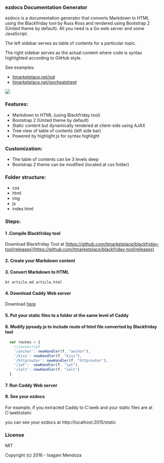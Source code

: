 ### ezdocs Documentation Generator

ezdocs is a documentation generator that converts Markdown to HTML using the Blackfriday tool by Russ Ross and rendered using Bootstrap 2 (United theme by default). All you need is a Go web server and some JavaScript.

The left sidebar serves as table of contents for a particular topic.

The right sidebar serves as the actual content where code is syntax highlighted according to GitHub style.

See examples:

- [itmarketplace.net/sql](http://itmarketplace.net/sql)
- [itmarketplace.net/gocheatsheet](http://itmarketplace.net/gocheatsheet)

<img src="https://itjumpstart.files.wordpress.com/2016/03/sfh.png">

### Features:

- Markdown to HTML (using Blackfriday tool)
- Bootstrap 2 (United theme by default)
- Static content but dynamically rendered at client-side using AJAX
- Tree view of table of contents (left side bar)
- Powered by highlight.js for syntax highlight

### Customization:

- The table of contents can be 3 levels deep
- Bootstrap 2 theme can be modified (located at css folder)

### Folder structure:

- css
- html
- img
- js
- index.html

### Steps:

#### 1 .Compile Blackfriday tool

Download Blackfriday Tool at [https://github.com/itmarketplace/blackfriday-tool/releases](https://github.com/itmarketplace/blackfriday-tool/releases)


#### 2. Create your Markdown content

#### 3. Convert Markdown to HTML

```
bt article.md article.html
```

#### 4. Download Caddy Web server

Download [here](http://caddyserver.com/download)

#### 5. Put your static files to a folder at the same level of Caddy

#### 6. Modify jqready.js to include route of html file converted by Blackfriday tool

```javascript
  var routes = {
	//javascript
	'/anchor': newHandler(f, "anchor"),
	'/kiss': newHandler(f, "kiss"),
	'/httprouter': newHandler(f, "httprouter"),
	'/jwt':  newHandler(f, "jwt"),
	'/salt': newHandler(f, "salt")
  }
```

#### 7. Run Caddy Web server

#### 8. See your ezdocs

For example, if you extracted Caddy to C:\web and your static files are at C:\web\static

you can see your ezdocs at http://localhost:2015/static

### License

MIT

Copyright (c) 2016 - Isagani Mendoza
